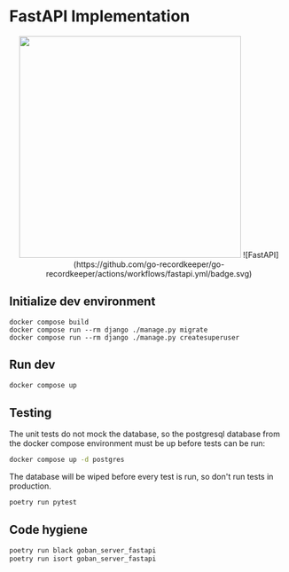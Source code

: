 # FastAPI Implementation

<p align="center">
<img src="https://go.chiquit.ooo/fastapi.png" width="400" />
![FastAPI](https://github.com/go-recordkeeper/go-recordkeeper/actions/workflows/fastapi.yml/badge.svg)
</p>

## Initialize dev environment
```
docker compose build
docker compose run --rm django ./manage.py migrate
docker compose run --rm django ./manage.py createsuperuser
```

## Run dev
```sh
docker compose up
```

## Testing
The unit tests do not mock the database, so the postgresql database from the docker compose environment must be up before tests can be run:
```sh
docker compose up -d postgres
```

The database will be wiped before every test is run, so don't run tests in production.

```sh
poetry run pytest
```


## Code hygiene
```sh
poetry run black goban_server_fastapi
poetry run isort goban_server_fastapi
```
